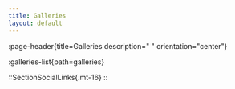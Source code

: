 ```yaml
---
title: Galleries
layout: default
---
```


:page-header{title=Galleries description=" " orientation="center"}

:galleries-list{path=galleries}

::SectionSocialLinks{.mt-16}
::
